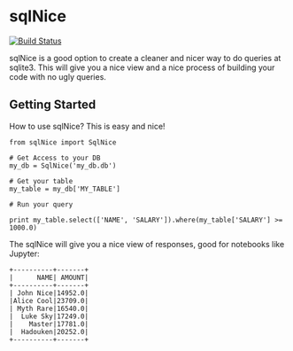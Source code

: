 # sqlNice

[![Build Status](https://api.travis-ci.org/TRBaldim/sqlNice.svg?branch=master)](https://travis-ci.org/TRBaldim/sqlNice)

sqlNice is a good option to create a cleaner and nicer way to do queries at sqlite3.
This will give you a nice view and a nice process of building your code with no ugly queries.

## Getting Started

How to use sqlNice?
This is easy and nice!

```
from sqlNice import SqlNice

# Get Access to your DB
my_db = SqlNice('my_db.db')

# Get your table
my_table = my_db['MY_TABLE']

# Run your query

print my_table.select(['NAME', 'SALARY']).where(my_table['SALARY'] >= 1000.0)

```

The sqlNice will give you a nice view of responses, good for notebooks like Jupyter:

```
+----------+-------+
|      NAME| AMOUNT|
+----------+-------+
| John Nice|14952.0|
|Alice Cool|23709.0|
| Myth Rare|16540.0|
|  Luke Sky|17249.0|
|    Master|17781.0|
|  Hadouken|20252.0|
+----------+-------+
```
